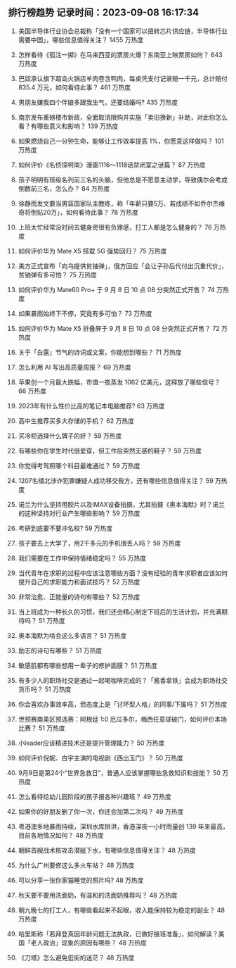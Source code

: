 
## 排行榜趋势 记录时间：2023-09-08 16:17:34
  
  1. 美国半导体行业协会总裁称「没有一个国家可以扭转芯片供应链，半导体行业需要中国」，哪些信息值得关注？ 1455 万热度
    
  2. 怎样看待《孤注一掷》在马来西亚的票房火爆？东南亚上映票房如何？ 643 万热度
    
  3. 巴奴承认旗下超岛火锅店羊肉卷含鸭肉，每桌凭支付记录赔一千元，总计赔付 835.4 万元，如何看待此事？ 461 万热度
    
  4. 男朋友嫌我四个伴娘多跟我生气，还要结婚吗? 435 万热度
    
  5. 南京发布重磅楼市新政，全面取消限购并实施「卖旧换新」补助，对此你怎么看？有哪些意义和影响？ 139 万热度
    
  6. 如果燃烧自己一分钟生命，能够让工作效率提高 1%，你愿意这样做吗？ 101 万热度
    
  7. 如何评价《名侦探柯南》漫画1116～1118话禁闭室之谜篇？ 87 万热度
    
  8. 孩子明明有班级名列前三名的头脑，但他总是不愿意主动学，导致偶尔会考成倒数前三名，怎么办？ 84 万热度
    
  9. 徐静雨发文要当男篮国家队主教练，称「年薪只要5万、若成绩不如乔尔杰维奇将倒贴20万」，如何看待此事？ 78 万热度
    
  10. 上班太忙经常没时间去健身房很有负罪感，打工人都是怎么健身的？ 76 万热度
    
  11. 如何评价华为 Mate X5 搭载 5G 强势回归？ 75 万热度
    
  12. 美方正式宣布「向乌提供贫铀弹」，俄方回应「会让子孙后代付出沉重代价」，贫铀弹有多可怕？ 75 万热度
    
  13. 如何评价华为 Mate60 Pro+ 于 9 月 8 日 10 点 08 分突然正式开售？ 74 万热度
    
  14. 如果暴雨始终下不停，究竟有多可怕？ 73 万热度
    
  15. 如何评价华为 Mate X5 折叠屏于 9 月 8 日 10 点 08 分突然正式开售？ 72 万热度
    
  16. 关于「白露」节气的诗词或文案，你能想到哪些？ 71 万热度
    
  17. 怎么利用 AI 写出高质量周报？ 69 万热度
    
  18. 苹果创一个月最大跌幅，市值一夜蒸发 1062 亿美元，这释放了哪些信号？ 66 万热度
    
  19. 2023年有什么性价比高的笔记本电脑推荐? 63 万热度
    
  20. 高中生推荐买多大存储的手机？ 62 万热度
    
  21. 买冷柜选择什么牌子的好？ 59 万热度
    
  22. 有哪些你在学生时代很爱穿，但工作后突然无感的鞋子？ 59 万热度
    
  23. 你觉得考驾照哪个科目最难通过？ 59 万热度
    
  24. 1207名缅北涉诈犯罪嫌疑人成功移交我方，还有哪些信息值得关注？ 59 万热度
    
  25. 诺兰为什么坚持用胶片以及IMAX设备拍摄，尤其拍摄《奥本海默》时？诺兰的这种坚持对行业产生哪些影响？ 59 万热度
    
  26. 考研到底要不要冲名校? 59 万热度
    
  27. 孩子要去上大学了，用2千多元的手机很丢人吗？ 59 万热度
    
  28. 我们需要在工作中保持情绪稳定吗？ 55 万热度
    
  29. 当代青年在求职的过程中应该注意哪些方面？没有经验的青年求职者应该如何提升自己的求职能力和面试技巧？ 52 万热度
    
  30. 非常治愈、正能量的诗句有哪些？ 52 万热度
    
  31. 当上班成为一种长久的习惯，我们还会精心制定下班后的生活计划，并充满期待吗？ 51 万热度
    
  32. 奥本海默为啥会这么多语言？ 51 万热度
    
  33. 励志的诗句有哪些？ 51 万热度
    
  34. 敏感肌都有哪些想用一辈子的修护面膜？ 51 万热度
    
  35. 有多少人的职场社交是通过一起喝咖啡完成的？「酱香拿铁」会成为职场社交货币吗？ 51 万热度
    
  36. 你会喜欢办事效率高，但态度上是「讨坏型人格」的同事/下属吗？ 51 万热度
    
  37. 世预赛南美区预选赛：阿根廷 1:0 厄瓜多尔，梅西任意球破门，如何评价本场比赛？ 51 万热度
    
  38. 小leader应该精进技术还是提升管理能力？ 50 万热度
    
  39. 如何评价倪妮、白宇主演的电视剧《西出玉门》？ 50 万热度
    
  40. 9月9日是第24个“世界急救日”，普通人应该掌握哪些急救知识和技能？ 50 万热度
    
  41. 怎么看待给幼儿园阶段的孩子报各种兴趣班？ 49 万热度
    
  42. 如果你的好朋友删了你一次，你还会加第二次吗？ 49 万热度
    
  43. 粤港澳多地暴雨持续，深圳水库排洪，香港深夜一小时雨量创 139 年来最高，目前各地情况如何？ 48 万热度
    
  44. 朝鲜首艘战术核攻击潜艇下水，有哪些信息值得关注？ 48 万热度
    
  45. 为什么广州要修这么多火车站？ 48 万热度
    
  46. 可以分享一张你家猫睡觉的照片吗? 48 万热度
    
  47. 秋天要不要用洗面奶，有温和的洗面奶推荐吗？ 48 万热度
    
  48. 朝九晚七的打工人，有哪些看起来不起眼，收入能保持较为稳定的副业？ 48 万热度
    
  49. 哈里斯称「若拜登真因年龄问题无法执政，已做好接班准备」，如何解读？美国「老人政治」现象的原因有哪些？ 48 万热度
    
  50. 《刀塔》怎么避免逛街的迷茫？ 48 万热度
    